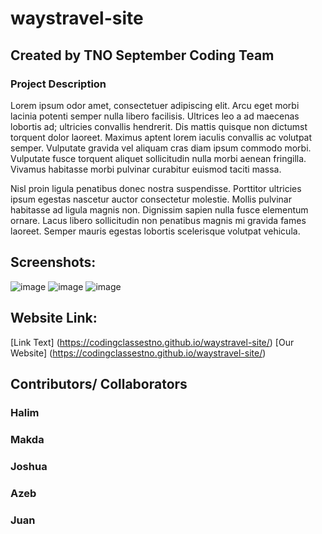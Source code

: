 # waystravel-site
## Created by TNO September Coding Team
### Project Description

Lorem ipsum odor amet, consectetuer adipiscing elit. Arcu eget morbi lacinia potenti semper nulla libero facilisis. Ultrices leo a ad maecenas lobortis ad; ultricies convallis hendrerit. Dis mattis quisque non dictumst torquent dolor laoreet. Maximus aptent lorem iaculis convallis ac volutpat semper. Vulputate gravida vel aliquam cras diam ipsum commodo morbi. Vulputate fusce torquent aliquet sollicitudin nulla morbi aenean fringilla. Vivamus habitasse morbi pulvinar curabitur euismod taciti massa.

Nisl proin ligula penatibus donec nostra suspendisse. Porttitor ultricies ipsum egestas nascetur auctor consectetur molestie. Mollis pulvinar habitasse ad ligula magnis non. Dignissim sapien nulla fusce elementum ornare. Lacus libero sollicitudin non penatibus magnis mi gravida fames laoreet. Semper mauris egestas lobortis scelerisque volutpat vehicula.

## Screenshots:
![image](https://github.com/user-attachments/assets/ea93a375-d974-461a-b82f-a1d1bdb96a6b)
![image](https://github.com/user-attachments/assets/a2cc832d-5452-4992-a3e1-4a563eb07af3)
![image](https://github.com/user-attachments/assets/6bcc41b8-e859-4a01-a69e-70a48a25ce1d)

## Website Link:

[Link Text] (https://codingclassestno.github.io/waystravel-site/)
[Our Website] (https://codingclassestno.github.io/waystravel-site/)


## Contributors/ Collaborators
### Halim
### Makda
### Joshua
### Azeb
### Juan
